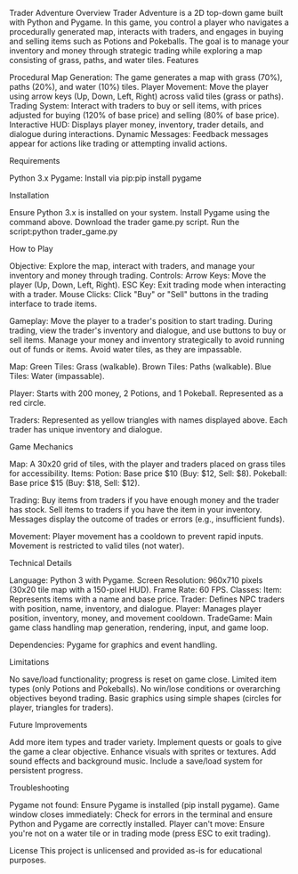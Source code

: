 Trader Adventure
Overview
Trader Adventure is a 2D top-down game built with Python and Pygame. In this game, you control a player who navigates a procedurally generated map, interacts with traders, and engages in buying and selling items such as Potions and Pokeballs. The goal is to manage your inventory and money through strategic trading while exploring a map consisting of grass, paths, and water tiles.
Features

Procedural Map Generation: The game generates a map with grass (70%), paths (20%), and water (10%) tiles.
Player Movement: Move the player using arrow keys (Up, Down, Left, Right) across valid tiles (grass or paths).
Trading System: Interact with traders to buy or sell items, with prices adjusted for buying (120% of base price) and selling (80% of base price).
Interactive HUD: Displays player money, inventory, trader details, and dialogue during interactions.
Dynamic Messages: Feedback messages appear for actions like trading or attempting invalid actions.

Requirements

Python 3.x
Pygame: Install via pip:pip install pygame



Installation

Ensure Python 3.x is installed on your system.
Install Pygame using the command above.
Download the trader game.py script.
Run the script:python trader_game.py



How to Play

Objective: Explore the map, interact with traders, and manage your inventory and money through trading.
Controls:
Arrow Keys: Move the player (Up, Down, Left, Right).
ESC Key: Exit trading mode when interacting with a trader.
Mouse Clicks: Click "Buy" or "Sell" buttons in the trading interface to trade items.


Gameplay:
Move the player to a trader's position to start trading.
During trading, view the trader's inventory and dialogue, and use buttons to buy or sell items.
Manage your money and inventory strategically to avoid running out of funds or items.
Avoid water tiles, as they are impassable.


Map:
Green Tiles: Grass (walkable).
Brown Tiles: Paths (walkable).
Blue Tiles: Water (impassable).


Player:
Starts with 200 money, 2 Potions, and 1 Pokeball.
Represented as a red circle.


Traders:
Represented as yellow triangles with names displayed above.
Each trader has unique inventory and dialogue.



Game Mechanics

Map: A 30x20 grid of tiles, with the player and traders placed on grass tiles for accessibility.
Items:
Potion: Base price $10 (Buy: $12, Sell: $8).
Pokeball: Base price $15 (Buy: $18, Sell: $12).


Trading:
Buy items from traders if you have enough money and the trader has stock.
Sell items to traders if you have the item in your inventory.
Messages display the outcome of trades or errors (e.g., insufficient funds).


Movement:
Player movement has a cooldown to prevent rapid inputs.
Movement is restricted to valid tiles (not water).



Technical Details

Language: Python 3 with Pygame.
Screen Resolution: 960x710 pixels (30x20 tile map with a 150-pixel HUD).
Frame Rate: 60 FPS.
Classes:
Item: Represents items with a name and base price.
Trader: Defines NPC traders with position, name, inventory, and dialogue.
Player: Manages player position, inventory, money, and movement cooldown.
TradeGame: Main game class handling map generation, rendering, input, and game loop.


Dependencies: Pygame for graphics and event handling.

Limitations

No save/load functionality; progress is reset on game close.
Limited item types (only Potions and Pokeballs).
No win/lose conditions or overarching objectives beyond trading.
Basic graphics using simple shapes (circles for player, triangles for traders).

Future Improvements

Add more item types and trader variety.
Implement quests or goals to give the game a clear objective.
Enhance visuals with sprites or textures.
Add sound effects and background music.
Include a save/load system for persistent progress.

Troubleshooting

Pygame not found: Ensure Pygame is installed (pip install pygame).
Game window closes immediately: Check for errors in the terminal and ensure Python and Pygame are correctly installed.
Player can't move: Ensure you're not on a water tile or in trading mode (press ESC to exit trading).

License
This project is unlicensed and provided as-is for educational purposes.
